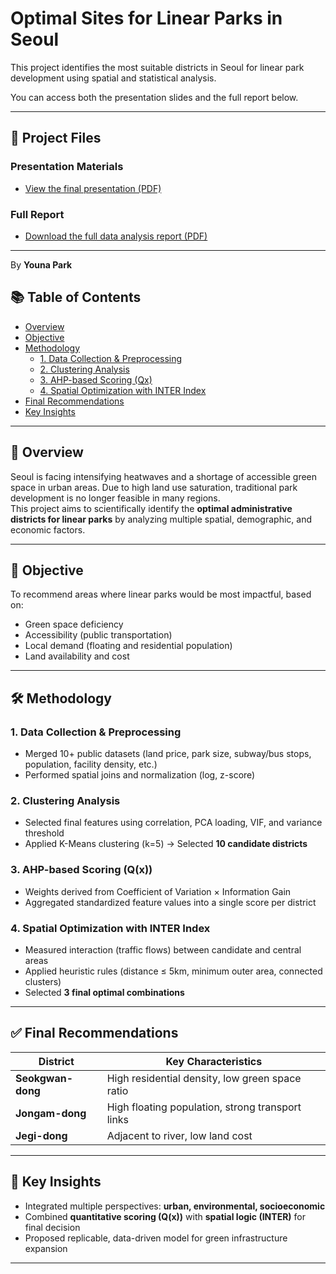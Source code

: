 # Optimal Sites for Linear Parks in Seoul

This project identifies the most suitable districts in Seoul for linear park development using spatial and statistical analysis.

You can access both the presentation slides and the full report below.

---

## 📂 Project Files

### Presentation Materials

- [View the final presentation (PDF)](./presentation/빅데이터_발표자료.pdf)

### Full Report

- [Download the full data analysis report (PDF)](./report/detailed_big_data_report.pdf)

---

By **Youna Park**

## 📚 Table of Contents

- [Overview](#-overview)
- [Objective](#-objective)
- [Methodology](#-methodology)
  - [1. Data Collection & Preprocessing](#1-data-collection--preprocessing)
  - [2. Clustering Analysis](#2-clustering-analysis)
  - [3. AHP-based Scoring (Qx)](#3-ahp-based-scoring-qx)
  - [4. Spatial Optimization with INTER Index](#4-spatial-optimization-with-inter-index)
- [Final Recommendations](#-final-recommendations)
- [Key Insights](#-key-insights)

---

## 📌 Overview

Seoul is facing intensifying heatwaves and a shortage of accessible green space in urban areas. Due to high land use saturation, traditional park development is no longer feasible in many regions.  
This project aims to scientifically identify the **optimal administrative districts for linear parks** by analyzing multiple spatial, demographic, and economic factors.

---

## 🎯 Objective

To recommend areas where linear parks would be most impactful, based on:

- Green space deficiency
- Accessibility (public transportation)
- Local demand (floating and residential population)
- Land availability and cost

---

## 🛠️ Methodology

### 1. Data Collection & Preprocessing

- Merged 10+ public datasets (land price, park size, subway/bus stops, population, facility density, etc.)
- Performed spatial joins and normalization (log, z-score)

### 2. Clustering Analysis

- Selected final features using correlation, PCA loading, VIF, and variance threshold
- Applied K-Means clustering (k=5) → Selected **10 candidate districts**

### 3. AHP-based Scoring (Q(x))

- Weights derived from Coefficient of Variation × Information Gain
- Aggregated standardized feature values into a single score per district

### 4. Spatial Optimization with INTER Index

- Measured interaction (traffic flows) between candidate and central areas
- Applied heuristic rules (distance ≤ 5km, minimum outer area, connected clusters)
- Selected **3 final optimal combinations**

---

## ✅ Final Recommendations

| District          | Key Characteristics                              |
| ----------------- | ------------------------------------------------ |
| **Seokgwan-dong** | High residential density, low green space ratio  |
| **Jongam-dong**   | High floating population, strong transport links |
| **Jegi-dong**     | Adjacent to river, low land cost                 |

---

## 🧠 Key Insights

- Integrated multiple perspectives: **urban, environmental, socioeconomic**
- Combined **quantitative scoring (Q(x))** with **spatial logic (INTER)** for final decision
- Proposed replicable, data-driven model for green infrastructure expansion

---
